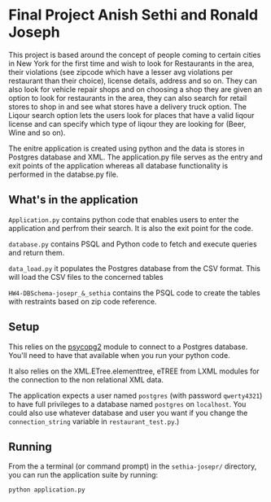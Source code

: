 # Final Project Anish Sethi and Ronald Joseph

This project is based around the concept of people coming to certain cities in New York for the first time and wish to look for Restaurants in the area, their violations (see zipcode which have a lesser avg violations per restaurant than their choice), license details, address and so on. They can also look for vehicle repair shops and on choosing a shop they are given an option to look for restaurants in the area, they can also search for retail stores to shop in and see what stores have a delivery truck option. The Liqour search option lets the users look for places that have a valid liqour license and can specify which type of liqour they are looking for (Beer, Wine and so on).

The enitre application is created using python and the data is stores in Postgres database and XML. The application.py file serves as the entry and exit points of the application whereas all database functionality is performed in the databse.py file.

## What's in the application

`Application.py` contains python code that enables users to enter the application and perfrom their search. It is also the exit point for the code.

`database.py` contains PSQL and Python code to fetch and execute queries and return them.

`data_load.py` it populates the Postgres database from the CSV format. This will load the CSV files to the concerned tables

`HW4-DBSchema-josepr_&_sethia` contains the PSQL code to create the tables with restraints based on zip code reference.

## Setup

This relies on the [psycopg2](http://initd.org/psycopg/) module to connect to a Postgres database. You'll need to have that available when you run your python code.

It also relies on the XML.ETree.elementtree, eTREE from LXML modules for the connection to the non relational XML data.

The application expects a user named `postgres` (with password `qwerty4321`) to have full privileges to a database named `postgres` on `localhost`. You could also use whatever database and user you want if you change the `connection_string` variable in `restaurant_test.py`.)

## Running

From the a terminal (or command prompt) in the `sethia-josepr/` directory, you can run the application suite by running:

``` 
python application.py
```
